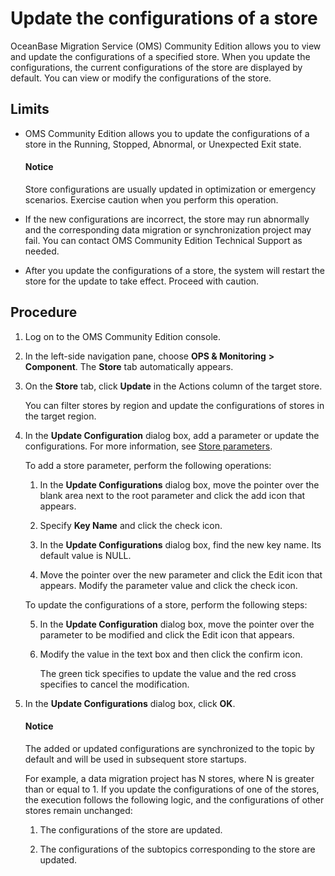 # Update the configurations of a store

OceanBase Migration Service (OMS) Community Edition allows you to view and update the configurations of a specified store. When you update the configurations, the current configurations of the store are displayed by default. You can view or modify the configurations of the store.

## Limits

* OMS Community Edition allows you to update the configurations of a store in the Running, Stopped, Abnormal, or Unexpected Exit state.

  <main id="notice" type='notice'>
    <h4>Notice</h4>
    <p>Store configurations are usually updated in optimization or emergency scenarios. Exercise caution when you perform this operation. </p>
  </main>

* If the new configurations are incorrect, the store may run abnormally and the corresponding data migration or synchronization project may fail. You can contact OMS Community Edition Technical Support as needed.

* After you update the configurations of a store, the system will restart the store for the update to take effect. Proceed with caution.

## Procedure

1. Log on to the OMS Community Edition console.

2. In the left-side navigation pane, choose **OPS & Monitoring** **>** **Component**. The **Store** tab automatically appears.

3. On the **Store** tab, click **Update** in the Actions column of the target store.

   You can filter stores by region and update the configurations of stores in the target region.

4. In the **Update Configuration** dialog box, add a parameter or update the configurations. For more information, see [Store parameters](../../../1100.o-m-guide/500.component-parameters/500.store-component-parameters/300.mysql-store.md).

   To add a store parameter, perform the following operations:

   1. In the **Update Configurations** dialog box, move the pointer over the blank area next to the root parameter and click the add icon that appears.

   2. Specify **Key Name** and click the check icon.

   3. In the **Update Configurations** dialog box, find the new key name. Its default value is NULL.

   4. Move the pointer over the new parameter and click the Edit icon that appears. Modify the parameter value and click the check icon.

   To update the configurations of a store, perform the following steps:

   5. In the **Update Configuration** dialog box, move the pointer over the parameter to be modified and click the Edit icon that appears.

   6. Modify the value in the text box and then click the confirm icon.

      The green tick specifies to update the value and the red cross specifies to cancel the modification.

5. In the **Update Configurations** dialog box, click **OK**.

    <main id="notice" type='notice'>
    <h4>Notice</h4>
    <p>The added or updated configurations are synchronized to the topic by default and will be used in subsequent store startups. </p>
    </main>

   For example, a data migration project has N stores, where N is greater than or equal to 1. If you update the configurations of one of the stores, the execution follows the following logic, and the configurations of other stores remain unchanged:

   1. The configurations of the store are updated.

   2. The configurations of the subtopics corresponding to the store are updated.
